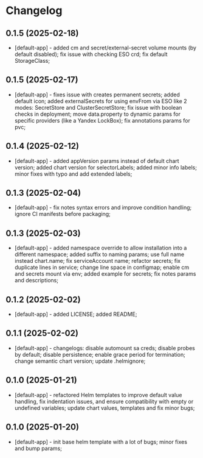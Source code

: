 # Changelog

## 0.1.5 (2025-02-18)
* [default-app] - added cm and secret/external-secret volume mounts (by default disabled); fix issue with checking ESO crd; fix default StorageClass;

## 0.1.5 (2025-02-17)
* [default-app] - fixes issue with creates permanent secrets; added default icon; added externalSecrets for using envFrom via ESO like 2 modes: SecretStore and ClusterSecretStore; fix issue with boolean checks in deployment; move data.property to dynamic params for specific providers (like a Yandex LockBox); fix annotations params for pvc;

## 0.1.4 (2025-02-12)
* [default-app] - added appVersion params instead of default chart version; added chart version for selectorLabels; added minor info labels; minor fixes with typo and add extended labels;

## 0.1.3 (2025-02-04)
* [default-app] - fix notes syntax errors and improve condition handling; ignore CI manifests before packaging;

## 0.1.3 (2025-02-03)
* [default-app] - added namespace override to allow installation into a different namespace; added suffix to naming params; use full name instead chart.name; fix serviceAccount name; refactor secrets; fix duplicate lines in service; change line space in configmap; enable cm and secrets mount via env; added example for secrets; fix notes params and descriptions;

## 0.1.2 (2025-02-02)
* [default-app] - added LICENSE; added README; 

## 0.1.1 (2025-02-02)
* [default-app] - changelogs: disable automount sa creds; disable probes by default; disable persistence; enable grace period for termination; change semantic chart version; update .helmignore;

## 0.1.0 (2025-01-21)
* [default-app] - refactored Helm templates to improve default value handling, fix indentation issues, and ensure compatibility with empty or undefined variables; update chart values, templates and fix minor bugs;

## 0.1.0 (2025-01-20)
* [default-app] - init base helm template with a lot of bugs; minor fixes and bump params;